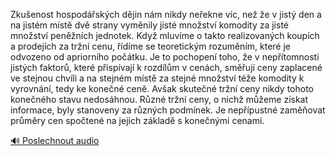 
Zkušenost hospodářských dějin nám nikdy neřekne víc, než že v jistý den a na jistém místě dvě strany vyměnily jisté množství komodity za jisté množství peněžních jednotek. Když mluvíme o takto realizovaných koupích a prodejích za tržní cenu, řídíme se teoretickým rozuměním, které je odvozeno od apriorního počátku. Je to pochopení toho, že v nepřítomnosti jistých faktorů, které přispívají k rozdílům v cenách, směřují ceny zaplacené ve stejnou chvíli a na stejném místě za stejné množství téže komodity k vyrovnání, tedy ke konečné ceně. Avšak skutečné tržní ceny nikdy tohoto konečného stavu nedosáhnou. Různé tržní ceny, o nichž můžeme získat informace, byly stanoveny za různých podmínek. Je nepřípustné zaměňovat průměry cen spočtené na jejich základě s konečnými cenami.

[🔊 Poslechnout audio](/data/7-paragraphs/audio/chapter_62/para_001-Zkuenost-hospodskch-djin-nm-nikdy-neekne-v.mp3)
